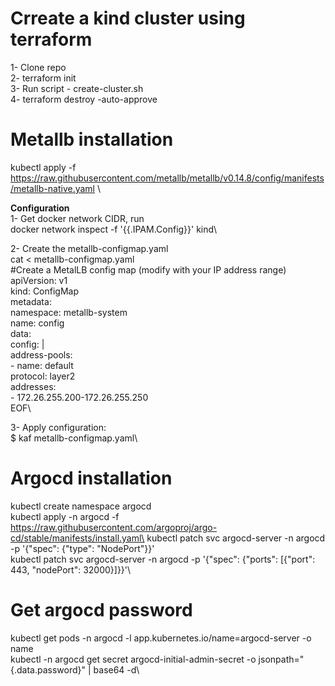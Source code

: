 # Crreate a kind cluster using terraform 
1- Clone repo \
2- terraform init \
3- Run script - create-cluster.sh \
4- terraform destroy -auto-approve

# Metallb installation
kubectl apply -f https://raw.githubusercontent.com/metallb/metallb/v0.14.8/config/manifests/metallb-native.yaml \

**Configuration**\
1- Get docker network CIDR, run\
docker network inspect -f '{{.IPAM.Config}}' kind\

2- Create the metallb-configmap.yaml\
cat <<EOF > metallb-configmap.yaml\
#Create a MetalLB config map (modify with your IP address range)\
apiVersion: v1\
kind: ConfigMap\
metadata:\
  namespace: metallb-system\
  name: config\
data:\
  config: |\
    address-pools:\
    - name: default\
      protocol: layer2\
      addresses:\
      - 172.26.255.200-172.26.255.250\
EOF\

3- Apply configuration:\
$ kaf metallb-configmap.yaml\

# Argocd installation
kubectl create namespace argocd \
kubectl apply -n argocd -f https://raw.githubusercontent.com/argoproj/argo-cd/stable/manifests/install.yaml\
kubectl patch svc argocd-server -n argocd -p '{"spec": {"type": "NodePort"}}'\
kubectl patch svc argocd-server -n argocd -p '{"spec": {"ports": [{"port": 443, "nodePort": 32000}]}}'\

# Get argocd password
kubectl get pods -n argocd -l app.kubernetes.io/name=argocd-server -o name\
kubectl -n argocd get secret argocd-initial-admin-secret -o jsonpath="{.data.password}" | base64 -d\
